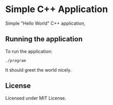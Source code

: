 # Simple C++ Application

Simple "Hello World" C++ application,

## Running the application

To run the application:

```shell
./program
```

It should greet the world nicely.

## License

Licensed under MIT License.

